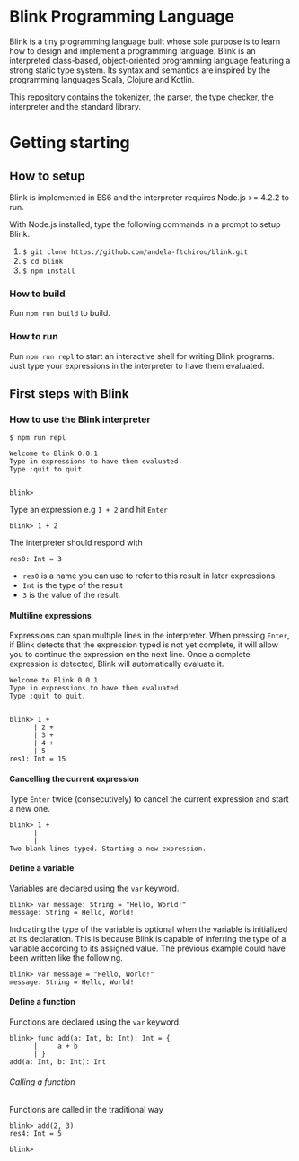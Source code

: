 # Blink Programming Language

Blink is a tiny programming language built whose sole purpose is to learn how to design and implement a programming language. Blink is an interpreted class-based, object-oriented programming language featuring a strong static type system. Its syntax and semantics are inspired by the programming languages Scala, Clojure and Kotlin.

This repository contains the tokenizer, the parser, the type checker, the interpreter and the standard library.

# Getting starting

## How to setup

Blink is implemented in ES6 and the interpreter requires Node.js >= 4.2.2 to run.

With Node.js installed, type the following commands in a prompt to setup Blink.

1. ```$ git clone https://github.com/andela-ftchirou/blink.git```
2. ```$ cd blink```
3. ```$ npm install```

### How to build

Run ```npm run build``` to build.

### How to run

Run ```npm run repl``` to start an interactive shell for writing Blink programs. Just type your expressions in the interpreter to have them evaluated.

## First steps with Blink

### How to use the Blink interpreter

```
$ npm run repl

Welcome to Blink 0.0.1
Type in expressions to have them evaluated.
Type :quit to quit.


blink> 
```

Type an expression e.g ```1 + 2``` and hit ```Enter```

```blink> 1 + 2```

The interpreter should respond with

```res0: Int = 3```

* ```res0``` is a name you can use to refer to this result in later expressions
* ```Int``` is the type of the result
* ```3``` is the value of the result.

#### Multiline expressions

Expressions can span multiple lines in the interpreter. When pressing ```Enter```, if Blink detects that the expression typed is not yet complete, it will allow you to continue the expression on the next line. Once a complete expression is detected, Blink will automatically evaluate it.

```
Welcome to Blink 0.0.1
Type in expressions to have them evaluated.
Type :quit to quit.


blink> 1 +
      | 2 +
      | 3 +
      | 4 +
      | 5
res1: Int = 15
```

#### Cancelling the current expression

Type ```Enter``` twice (consecutively) to cancel the current expression and start a new one.

```
blink> 1 +
      | 
      | 
Two blank lines typed. Starting a new expression.
```

#### Define a variable

Variables are declared using the ```var``` keyword.

```
blink> var message: String = "Hello, World!"
message: String = Hello, World!
```

Indicating the type of the variable is optional when the variable is initialized at its declaration. This is because Blink is capable of inferring the type of a variable according to its assigned value. The previous example could have been written like the following.

```
blink> var message = "Hello, World!"
message: String = Hello, World!
```

#### Define a function

Functions are declared using the ```var``` keyword.

```
blink> func add(a: Int, b: Int): Int = {
      |     a + b
      | }
add(a: Int, b: Int): Int

```

###### Calling a function

Functions are called in the traditional way

```
blink> add(2, 3)
res4: Int = 5

blink>
```
